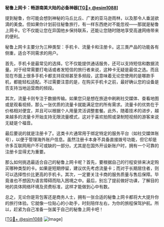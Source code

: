**秘鲁上网卡：畅游南美大陆的必备神器[[TG💪+ @esim1088](https://t.me/s/esim1088)]**

提到秘鲁，你可能会想到神秘的马丘比丘、广袤的亚马逊雨林，以及那令人垂涎欲滴的美食。但如果你计划前往秘鲁旅行，有一样东西绝对不能忽视——那就是秘鲁上网卡。它不仅能让您在异国他乡保持联系，还能让您随时随地享受高速网络带来的便利。

秘鲁上网卡主要分为三种类型：手机卡、流量卡和注册卡。这三类产品的功能各有侧重，适合不同需求的用户。

首先，手机卡是最常见的选择。它不仅能提供通话服务，还可以支持短信和数据流量。对于经常需要打电话或者发短信的旅行者来说，这种卡无疑是最佳之选。而且现在市面上很多手机卡都支持双频甚至多频段，这意味着无论您使用的是哪款手机，都能轻松适配。不过需要注意的是，在购买手机卡之前，最好确认您的设备是否支持当地运营商的频段。

其次，流量卡则专注于数据传输。如果您只是想在旅途中刷刷社交媒体、查看地图或是观看视频，那么一张优质的流量卡就能满足您的所有需求。流量卡的优势在于价格相对便宜，并且可以根据个人用量灵活调整套餐。此外，随着技术的进步，越来越多的流量卡开始支持无限流量模式，这对于喜欢拍照或录制短视频的游客来说无疑是个福音。

最后要说的就是注册卡了。这类卡片通常用于绑定特定的服务平台（如社交媒体账号），以便于管理海外账户信息。虽然注册卡本身不具备直接拨号功能，但它却是许多互联网用户不可或缺的一部分。尤其是在国外开设新账户时，拥有一个可靠的注册卡显得尤为重要。

那么如何挑选最适合自己的秘鲁上网卡呢？首先，要根据自己的行程安排来决定购买哪种类型的卡。如果是短期停留，建议优先考虑流量卡；而对于长期居住者，则可以选择性价比更高的手机卡。其次，一定要关注卡商的服务质量与售后保障。毕竟谁也不想因为语言障碍而陷入困境之中。最后，别忘了提前做好功课，了解目的地的具体网络环境及资费标准，这样才能做到心中有数。

总之，无论你是背包客还是商务人士，拥有一张合适的秘鲁上网卡都将大大提升你的旅行体验。它就像一位贴心的小助手，时刻陪伴左右，为你的旅程保驾护航。所以，赶紧为自己准备一张属于自己的秘鲁上网卡吧！

[[TG💪+ @esim1088](https://t.me/s/esim1088) ![Image](https://i.postimg.cc/4NQfJmqS/Snipaste-2025-05-13-00-14-12.png)]